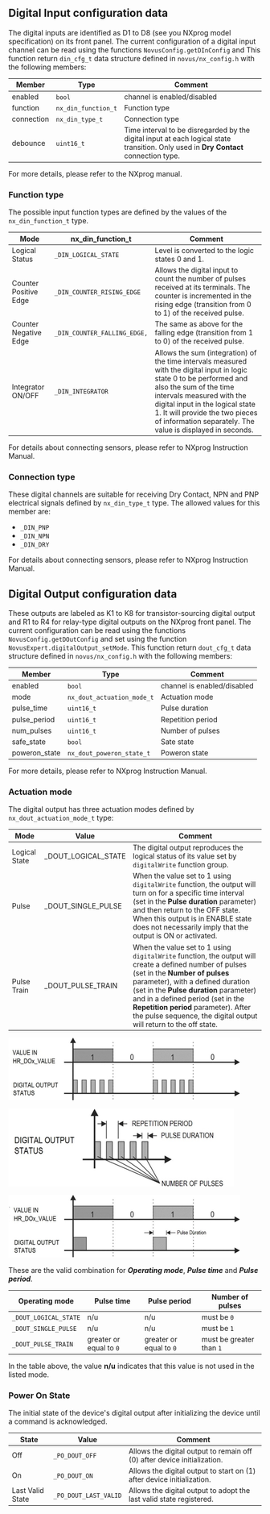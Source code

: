 ## Digital Input configuration data
The digital inputs are identified as D1 to D8 (see you NXprog model specification) on its front panel. The current configuration of a digital input channel can be read using the functions `NovusConfig.getDInConfig` and 
This function return `din_cfg_t` data structure defined in `novus/nx_config.h` with the following members:

Member | Type | Comment
--- | --- | ---
 enabled | `bool` | channel is enabled/disabled
function | `nx_din_function_t` | Function type
connection | `nx_din_type_t` | Connection type
debounce | `uint16_t` | Time interval to be disregarded by the digital input at each logical state transition. Only used in **Dry Contact** connection type.

For more details, please refer to the NXprog manual.

### Function type
The possible input function types are defined by the values of the `nx_din_function_t` type. 

Mode | nx_din_function_t |Comment
--- | --- | --- 
 Logical Status | `_DIN_LOGICAL_STATE` | Level is converted to the logic states 0 and 1. 
Counter Positive Edge | `_DIN_COUNTER_RISING_EDGE` | Allows the digital input to count the number of pulses received at its terminals. The counter is incremented in the rising edge (transition from 0 to 1) of the received pulse. 
Counter Negative Edge | `_DIN_COUNTER_FALLING_EDGE,` |  The same as above for the falling edge (transition from 1 to 0) of the received pulse. 
Integrator ON/OFF | `_DIN_INTEGRATOR` | Allows the sum (integration) of the time intervals measured with the digital input in logic state 0 to be performed and also the sum of the time intervals measured with the digital input in the logical state 1. It will provide the two pieces of information separately. The value is displayed in seconds. 

For details about connecting sensors, please refer to NXprog Instruction Manual.

### Connection type
These digital channels are suitable for receiving Dry Contact, NPN and PNP electrical signals defined by `nx_din_type_t` type. The allowed values for this member are:
* `_DIN_PNP`
* `_DIN_NPN`
* `_DIN_DRY`

For details about connecting sensors, please refer to NXprog Instruction Manual.

## Digital Output configuration data
These outputs are labeled as K1 to K8 for transistor-sourcing digital output and R1 to R4 for relay-type digital outputs on the NXprog front panel. The current configuration can be read using the functions `NovusConfig.getDOutConfig` and set using the function `NovusExpert.digitalOutput_setMode`.
This function return `dout_cfg_t` data structure defined in `novus/nx_config.h` with the following members:

Member | Type | Comment
--- | --- | ---
 enabled | `bool` | channel is enabled/disabled
mode | `nx_dout_actuation_mode_t` | Actuation mode
pulse_time | `uint16_t` | Pulse duration
pulse_period | `uint16_t` | Repetition period
num_pulses | `uint16_t` | Number of pulses
safe_state | `bool` | Sate state
poweron_state  | `nx_dout_poweron_state_t` | Poweron state

For more details, please refer to NXprog Instruction Manual.

### Actuation mode
The digital output has three actuation modes defined by `nx_dout_actuation_mode_t` type:

Mode | Value | Comment
--- | --- | ---
Logical State | _DOUT_LOGICAL_STATE | The digital output reproduces the logical status of its value set by `digitalWrite` function group.
Pulse | _DOUT_SINGLE_PULSE | When the value set to 1 using `digitalWrite` function, the output will turn on for a specific time interval (set in the **Pulse duration** parameter) and then return to the OFF state. When this output is in ENABLE state does not necessarily imply that the output is ON or activated.
Pulse Train | _DOUT_PULSE_TRAIN | When the value set to 1 using `digitalWrite` function, the output will create a defined number of pulses (set in the **Number of pulses** parameter), with a defined duration (set in the **Pulse duration** parameter) and in a defined period (set in the **Repetition period** parameter). After the pulse sequence, the digital output will return to the off state.

   ![alt text](./images/PulseTrain.png "Pulse Train mode")

   ![alt text](./images/PulseParameters.png  "Pulse Train mode parameters")

   ![alt text](./images/Pulse.png "Pulse mode")
 
These are the valid combination for ***Operating mode***, ***Pulse time*** and ***Pulse period***.

Operating mode | Pulse time | Pulse period | Number of pulses
--- | --- | ---- | ----
`_DOUT_LOGICAL_STATE` | n/u | n/u | must be `0`
`_DOUT_SINGLE_PULSE` | n/u | n/u | must be `1`
`_DOUT_PULSE_TRAIN` | greater or equal to `0` | greater or equal to `0` | must be greater than `1`

In the table above, the value **n/u** indicates that this value is not used in the listed mode.

### Power On State
 The initial state of the device's digital output after initializing the device until a command is acknowledged.
 
 State | Value | Comment
--- | --- | ---
 Off | `_PO_DOUT_OFF` | Allows the digital output to remain off (0) after device initialization.
On | `_PO_DOUT_ON` |Allows the digital output to start on (1) after device initialization.
Last Valid State | `_PO_DOUT_LAST_VALID` | Allows the digital output to adopt the last valid state registered.
